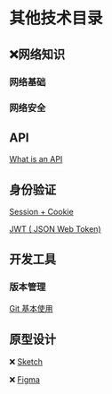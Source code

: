 # 其他技术目录

## :x:网络知识

### 网络基础

### 网络安全

## API

[What is an API]()

## 身份验证

[Session + Cookie]()

[JWT ( JSON Web Token)]()

## 开发工具

### 版本管理

[Git 基本使用]()

## 原型设计

❌ [Sketch](https://www.sketch.com/)

❌ [Figma](https://www.figma.com/)
